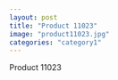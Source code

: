 ```yaml
---
layout: post
title: "Product 11023"
image: "product11023.jpg"
categories: "category1"
---
```

Product 11023
